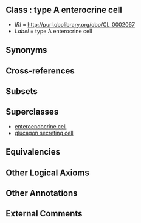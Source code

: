 
## Class : type A enterocrine cell

 * *IRI* = http://purl.obolibrary.org/obo/CL_0002067
 * *Label* = type A enterocrine cell

## Synonyms


## Cross-references


## Subsets


## Superclasses

 * [enteroendocrine cell](../../CL/64/CL_0000164.md)
 * [glucagon secreting cell](../../CL/70/CL_0000170.md)

## Equivalencies


## Other Logical Axioms


## Other Annotations


## External Comments

